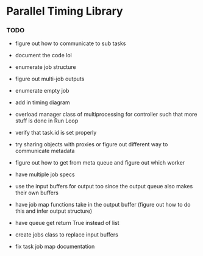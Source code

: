 # Parallel Timing Library

### TODO
- figure out how to communicate to sub tasks
- document the code lol
- enumerate job structure
- figure out multi-job outputs
- enumerate empty job
- add in timing diagram
- overload manager class of multiprocessing for controller such that 
  more stuff is done in Run Loop

- verify that task.id is set properly
- try sharing objects with proxies or figure out different way to communicate metadata
- figure out how to get from meta queue and figure out which worker

- have multiple job specs
- use the input buffers for output too since the output queue also makes their own buffers

- have job map functions take in the output buffer (figure out how to do this and infer output structure)
- have queue get return True instead of list
- create jobs class to replace input buffers
- fix task job map documentation